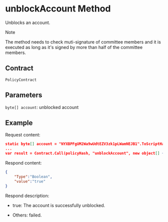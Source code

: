 # unblockAccount Method

Unblocks an account.

> [!Note]
>
> The method needs to check muti-signature of committee members and it is executed as long as it's signed by more than half of the committee members.

## Contract

	PolicyContract

## Parameters

`byte[] account`: unblocked account

## Example

Request content:

```json
static byte[] account = "NYXBPFgUM2Wa9wUdtEZV3zk1pLWamNEJB1".ToScriptHash();
...
var result = Contract.Call(policyHash, "unblockAccount", new object[] { account });
```

Respond content:

```json
{
	"Type":"Boolean",
	"value":"true"
}
```

Respond description:

- true: The account is successfully unblocked.

- Others: failed.
